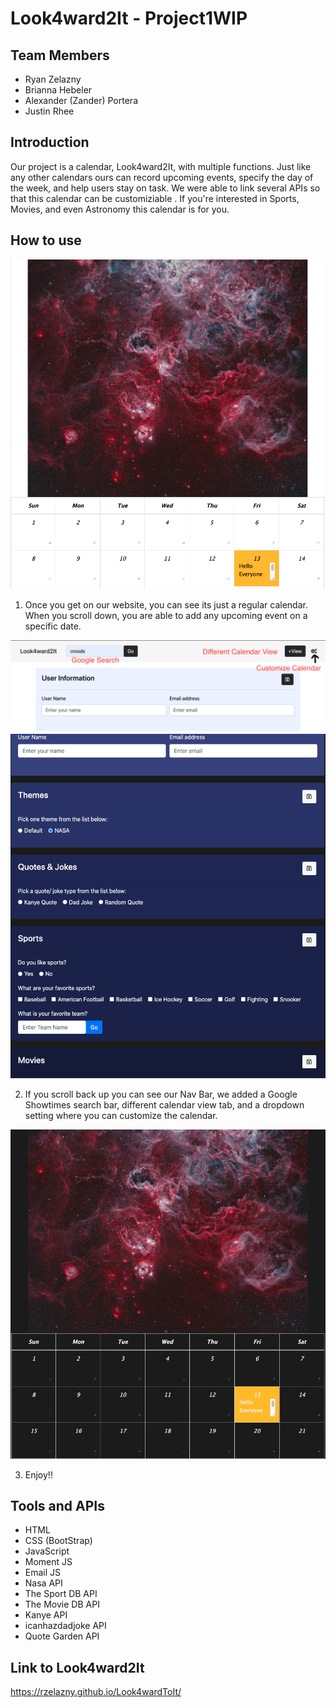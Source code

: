 # Look4ward2It - Project1WIP

## Team Members
- Ryan Zelazny
- Brianna Hebeler
- Alexander (Zander) Portera
- Justin Rhee

##  Introduction

Our project is a calendar, Look4ward2It, with multiple functions. Just like any other calendars ours can record upcoming events, specify the day of the week, and help users stay on task. We were able to link several APIs so that this calendar can be customiziable . If you're interested in Sports, Movies, and even Astronomy this calendar is for you. 

## How to use

<img src="assets/images/DefaultCal.png">

1) Once you get on our website, you can see its just a regular calendar. When you scroll down, you are able to add any upcoming event on a specific date. 

<img src="assets/images/NavBar.png">
<img src="assets/images/Dropdown.png">

2) If you scroll back up you can see our Nav Bar, we added a Google Showtimes search bar, different calendar view tab, and a dropdown setting where you can customize the calendar. 

<img src="assets/images/SpaceTheme.png">

3) Enjoy!!


## Tools and APIs
- HTML
- CSS (BootStrap)
- JavaScript
- Moment JS
- Email JS
- Nasa API 
- The Sport DB API
- The Movie DB API
- Kanye API
- icanhazdadjoke API
- Quote Garden API

## Link to Look4ward2It
https://rzelazny.github.io/Look4wardToIt/ 
